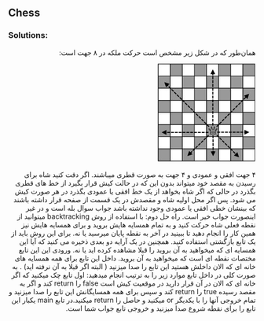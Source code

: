 ## Chess

### Solutions:
<div dir="rtl">
  همان‌طور که در شکل زیر مشخص است حرکت ملکه در ۸ جهت است:
  
  ![chess](chess.png)
  
  
  ۴ جهت افقی و عمودی و ۴ جهت به صورت قطری میباشند. اگر دقت کنید شاه برای رسیدن به مقصد خود میتواند بدون این که در
حالت کیش قرار بگیرد از خط های قطری بگذرد در حالی که اگر شاه بخواهد از یک خط افقی یا عمودی بگذرد در هر صورت
کیش می شود. پس اگر محل اولیه شاه و مقصدش در یک قسمت از صفحه قرار داشته باشند که بینشان خطی افقی یا عمودی وجود
نداشته باشد جواب سوال بله است و در غیر اینصورت جواب خیر است.
راه حل دوم:
با استفاده از روش backtracking میتوانید از نقطه فعلی شاه حرکت کنید و به تمام همسایه هایش بروید و برای همسایه هایش نیز
همین کار را انجام دهید تا ببینید در آخر به نقطه پایان میرسید یا نه.
برای این روش باید از یک تابع بازگشتی استفاده کنید. همچنین در یک آرایه دو بعدی ذخیره می کنید که آیا این همسایه ای که
میخواهید به آن بروید را قبلا مشاهده کرده اید یا نه. ورودی این این تابع مختصات نقطه ای است که میخواهید به آن بروید. داخل این
تابع برای همه همسایه های خانه ای که الان داخلش هستید این تابع را صدا میزنید ( البته اگر قبلا به آن نرفته اید) . به صورت کلی
در داخل تابع موارد زیر را به ترتیب انجام میدهید: اول تابع چک میکنید که اگر خانه ای که الان در آن قرار دارید در موقعیت کیش
است false را return کند و اگر به مقصد رسیده true را return کند و سپس برای همه همسایگانش این تابع را صدا میزنید و
تمام خروجی آنها را با یکدیگر or میکنید و حاصل را return میکنید.در تابع main یکبار این تابع را برای نقطه شروع صدا
میزنید و خروجی تابع جواب شما است.
  
 </div>
